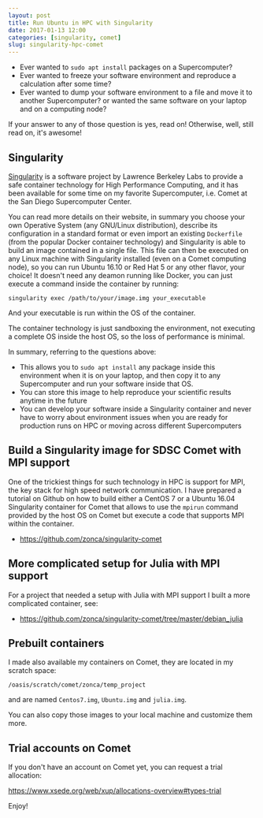 ```yaml
---
layout: post
title: Run Ubuntu in HPC with Singularity
date: 2017-01-13 12:00
categories: [singularity, comet]
slug: singularity-hpc-comet
---
```


* Ever wanted to `sudo apt install` packages on a Supercomputer?
* Ever wanted to freeze your software environment and reproduce a calculation after some time?
* Ever wanted to dump your software environment to a file and move it to another Supercomputer? or wanted the same software on your laptop and on a computing node?

If your answer to any of those question is yes, read on! Otherwise, well, still read on, it's awesome!

## Singularity

[Singularity](http://singularity.lbl.gov) is a software project by Lawrence Berkeley Labs to provide a safe container technology for High Performance Computing,
and it has been available for some time on my favorite Supercomputer, i.e. Comet at the San Diego Supercomputer Center.

You can read more details on their website, in summary you choose your own Operative System (any GNU/Linux distribution), describe its configuration in a standard format or even
import an existing `Dockerfile` (from the popular Docker container technology) and Singularity is able to build an image contained in a single file.
This file can then be executed on any Linux machine with Singularity installed (even on a Comet computing node), so you can run Ubuntu 16.10 or Red Hat 5 or any other flavor, your choice!
It doesn't need any deamon running like Docker, you can just execute a command inside the container by running:

    singularity exec /path/to/your/image.img your_executable

And your executable is run within the OS of the container.

The container technology is just sandboxing the environment, not executing a complete OS inside the host OS, so the loss of performance is minimal.

In summary, referring to the questions above:

* This allows you to `sudo apt install` any package inside this environment when it is on your laptop, and then copy it to any Supercomputer and run your software inside that OS.
* You can store this image to help reproduce your scientific results anytime in the future
* You can develop your software inside a Singularity container and never have to worry about environment issues when you are ready for production runs on HPC or moving across different Supercomputers

## Build a Singularity image for SDSC Comet with MPI support

One of the trickiest things for such technology in HPC is support for MPI, the key stack for high speed network communication. I have prepared a tutorial on Github on how to build either a CentOS 7 or a Ubuntu 16.04 Singularity container for Comet that allows to use the `mpirun` command provided by the host OS on Comet but execute a code that supports MPI within the container.

* <https://github.com/zonca/singularity-comet>

## More complicated setup for Julia with MPI support

For a project that needed a setup with Julia with MPI support I built a more complicated container, see:

* <https://github.com/zonca/singularity-comet/tree/master/debian_julia>

## Prebuilt containers

I made also available my containers on Comet, they are located in my scratch space:

`/oasis/scratch/comet/zonca/temp_project`

and are named `Centos7.img`, `Ubuntu.img` and `julia.img`.

You can also copy those images to your local machine and customize them more.

## Trial accounts on Comet

If you don't have an account on Comet yet, you can request a trial allocation:

<https://www.xsede.org/web/xup/allocations-overview#types-trial>

Enjoy!
